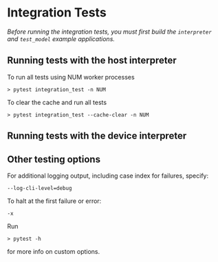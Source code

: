 # Integration Tests

*Before running the integration tests, you must first build the `interpreter` and `test_model` example applications.*

## Running tests with the host interpreter

To run all tests using NUM worker processes

    > pytest integration_test -n NUM

To clear the cache and run all tests

    > pytest integration_test --cache-clear -n NUM

## Running tests with the device interpreter


## Other testing options

For additional logging output, including case index for failures, specify:

    --log-cli-level=debug

To halt at the first failure or error:

    -x

Run 

    > pytest -h

for more info on custom options.  


